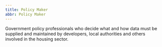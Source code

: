 ```yaml
---
title: Policy Maker
abbr: Policy Maker
---
```


Government policy professionals who decide what and how data must be supplied and maintained by developers, local authorities and others involved in the housing sector. 